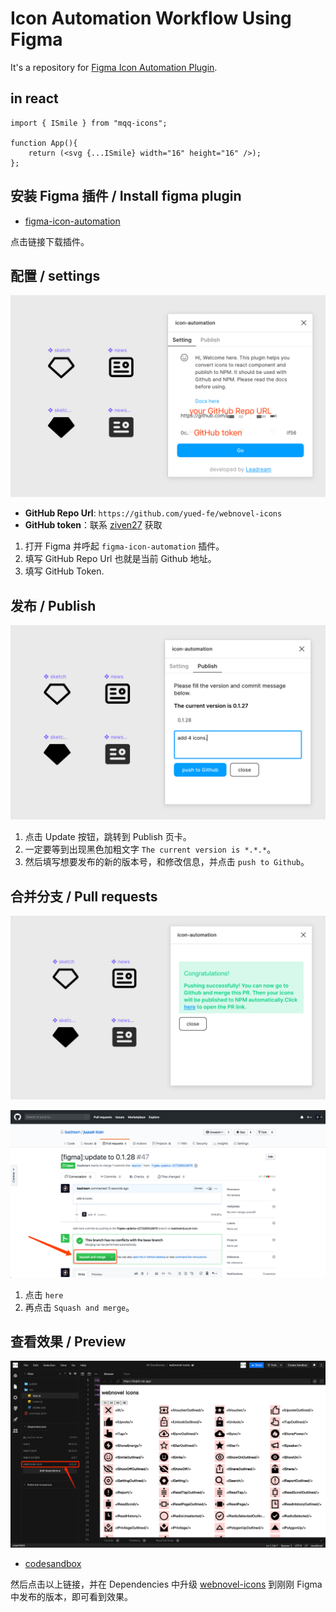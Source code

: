 # Icon Automation Workflow Using Figma

It's a repository for [Figma Icon Automation Plugin](https://github.com/leadream/figma-icon-automation).


## in react 

```JSX
import { ISmile } from "mqq-icons";

function App(){
    return (<svg {...ISmile} width="16" height="16" />);
};
```

## 安装 Figma 插件 / Install figma plugin

- [figma-icon-automation](https://www.figma.com/community/plugin/739395588962138807/figma-icon-automation)

点击链接下载插件。

## 配置 / settings 

![填写token](imgs/plugin-settings.png)

- **GitHub Repo Url**: `https://github.com/yued-fe/webnovel-icons`
- **GitHub token**：联系 [ziven27](https://github.com/ziven27) 获取

1. 打开 Figma 并呼起 `figma-icon-automation` 插件。
2. 填写 GitHub Repo Url 也就是当前 Github 地址。
3. 填写 GitHub Token.

## 发布 / Publish

![发布](imgs/plugin-publish.png)

1. 点击 Update 按钮，跳转到 Publish 页卡。
2. 一定要等到出现黑色加粗文字 `The current version is *.*.*`。
3. 然后填写想要发布的新的版本号，和修改信息，并点击 `push to Github`。

## 合并分支 / Pull requests

![Pull requests](imgs/plugin-published-successfully.png)

![Pr](imgs/merge-pr.png)

1. 点击 `here` 
2. 再点击 `Squash and merge`。

## 查看效果 / Preview

![preview](imgs/preview.png)

- [codesandbox](https://codesandbox.io/s/webnovel-icons-3kqbh)

然后点击以上链接，并在 Dependencies 中升级 [webnovel-icons](https://www.npmjs.com/package/webnovel-icons) 到刚刚 Figma 中发布的版本，即可看到效果。
